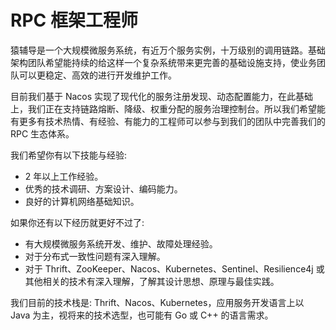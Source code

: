 # RPC 框架工程师

猿辅导是一个大规模微服务系统，有近万个服务实例，十万级别的调用链路。基础架构团队希望能持续的给这样一个复杂系统带来更完善的基础设施支持，使业务团队可以更稳定、高效的进行开发维护工作。

目前我们基于 Nacos 实现了现代化的服务注册发现、动态配置能力，在此基础上，我们正在支持链路熔断、降级、权重分配的服务治理控制台。所以我们希望能有更多有技术热情、有经验、有能力的工程师可以参与到我们的团队中完善我们的 RPC 生态体系。

我们希望你有以下技能与经验:

* 2 年以上工作经验。
* 优秀的技术调研、方案设计、编码能力。
* 良好的计算机网络基础知识。

如果你还有以下经历就更好不过了:
* 有大规模微服务系统开发、维护、故障处理经验。
* 对于分布式一致性问题有深入理解。
* 对于 Thrift、ZooKeeper、Nacos、Kubernetes、Sentinel、Resilience4j 或其他相关的技术有深入理解，了解其设计思想、原理与最佳实践。

我们目前的技术栈是: Thrift、Nacos、Kubernetes，应用服务开发语言上以 Java 为主，视将来的技术选型，也可能有 Go 或 C++ 的语言需求。
